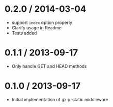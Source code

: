 
0.2.0 / 2014-03-04
==================

 * support `index` option properly
 * Clarify usage in Readme
 * Tests added

0.1.1 / 2013-09-17 
==================

 * Only handle GET and HEAD methods

0.1.0 / 2013-09-17 
==================

 * Initial implementation of gzip-static middleware
